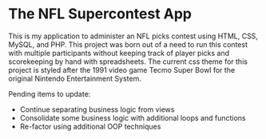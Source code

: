# The NFL Supercontest App
This is my application to administer an NFL picks contest using HTML, CSS, MySQL, and PHP.  This project was born out of a need to run this contest with multiple participants without keeping track of player picks and scorekeeping by hand with spreadsheets.  The current css theme for this project is styled after the 1991 video game Tecmo Super Bowl for the original Nintendo Entertainment System.

Pending items to update:

- Continue separating business logic from views
- Consolidate some business logic with additional loops and functions
- Re-factor using additional OOP techniques

